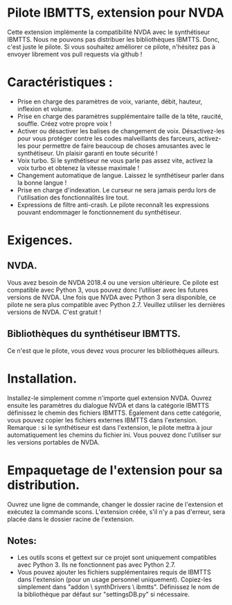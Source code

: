 # Pilote IBMTTS, extension pour NVDA #
  Cette extension implémente la compatibilité NVDA avec le synthétiseur IBMTTS.
  Nous ne pouvons pas distribuer les bibliothèques IBMTTS. Donc, c'est juste le pilote.
  Si vous souhaitez améliorer ce pilote, n'hésitez pas à envoyer librement vos pull requests via github !

# Caractéristiques :
* Prise en charge des  paramètres de voix, variante, débit, hauteur, inflexion et volume.
* Prise en charge des  paramètres supplémentaire taille de la tête, raucité, souffle.  Créez votre propre voix !
* Activer ou désactiver les balises de changement de voix. Désactivez-les pour vous protéger contre les codes malveillants des  farceurs, activez-les pour permettre de faire beaucoup de choses amusantes avec le synthétiseur. Un plaisir garanti en toute sécurité !
* Voix turbo. Si le synthétiseur ne vous parle pas assez vite, activez  la voix turbo et obtenez la vitesse maximale !
* Changement automatique de langue. Laissez le synthétiseur parler dans la bonne langue !
* Prise en charge d'indexation. Le curseur ne sera jamais perdu lors de l'utilisation des fonctionnalités lire tout.
* Expressions de filtre anti-crash. Le pilote reconnaît les expressions pouvant endommager le fonctionnement du synthétiseur.

# Exigences.
## NVDA.
  Vous avez besoin de NVDA 2018.4 ou une version ultérieure. Ce pilote est compatible avec Python 3, vous pouvez donc l’utiliser avec les futures versions de NVDA. Une fois que NVDA avec Python 3 sera disponible, ce pilote ne sera plus compatible avec Python 2.7. Veuillez utiliser les dernières versions de NVDA. C'est gratuit !

## Bibliothèques du synthétiseur IBMTTS.
  Ce n'est que le pilote, vous devez vous procurer les bibliothèques ailleurs.

# Installation.
  Installez-le simplement comme n'importe quel extension NVDA. Ouvrez ensuite les paramètres du dialogue NVDA et dans la catégorie IBMTTS définissez le chemin des fichiers IBMTTS.
  Également dans cette catégorie, vous pouvez copier les fichiers externes IBMTTS dans l'extension.
  Remarque : si le synthétiseur est dans l'extension, le pilote mettra à jour automatiquement les chemins du fichier ini. Vous pouvez donc l'utiliser sur les versions portables de NVDA.

# Empaquetage de l'extension pour sa distribution.
  Ouvrez une ligne de commande, changer le dossier racine de l'extension et exécutez la commande scons. L'extension créée, s'il n'y a pas d'erreur, sera placée dans le dossier racine de l'extension.

## Notes:
* Les outils scons et gettext sur ce projet sont uniquement compatibles avec  Python 3. Ils ne fonctionnent pas avec Python 2.7.
* Vous pouvez ajouter les fichiers supplémentaires requis de IBMTTS dans l'extension (pour un usage personnel uniquement). Copiez-les simplement dans "addon \ synthDrivers \ ibmtts". Définissez le nom de la bibliothèque par défaut sur "settingsDB.py" si nécessaire.